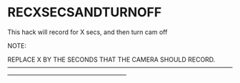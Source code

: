 RECXSECSANDTURNOFF
==================

This hack will record for X secs, and then turn cam off

NOTE:

REPLACE X BY THE SECONDS THAT THE CAMERA SHOULD RECORD.
———————————————————————————————————————————————————————
